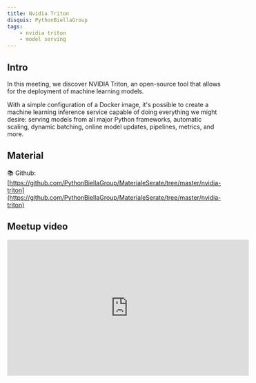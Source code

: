 ```yaml
---
title: Nvidia Triton
disquis: PythonBiellaGroup
tags:
    - nvidia triton
    - model serving
---
```


## Intro

In this meeting, we discover NVIDIA Triton, an open-source tool that allows for the deployment of machine learning models.

With a simple configuration of a Docker image, it's possible to create a machine learning inference service capable of doing everything we might desire: serving models from all major Python frameworks, automatic scaling, dynamic batching, online model updates, pipelines, metrics, and more.

## Material
📚 Github: [https://github.com/PythonBiellaGroup/MaterialeSerate/tree/master/nvidia-triton](https://github.com/PythonBiellaGroup/MaterialeSerate/tree/master/nvidia-triton)

## Meetup video
<iframe width="560" height="315" src="https://www.youtube.com/embed/9WGiH0Tklxk" title="You[label](nvidia_triton.md)Tube video player" frameborder="0" allow="accelerometer; autoplay; clipboard-write; encrypted-media; gyroscope; picture-in-picture; web-share" allowfullscreen></iframe>